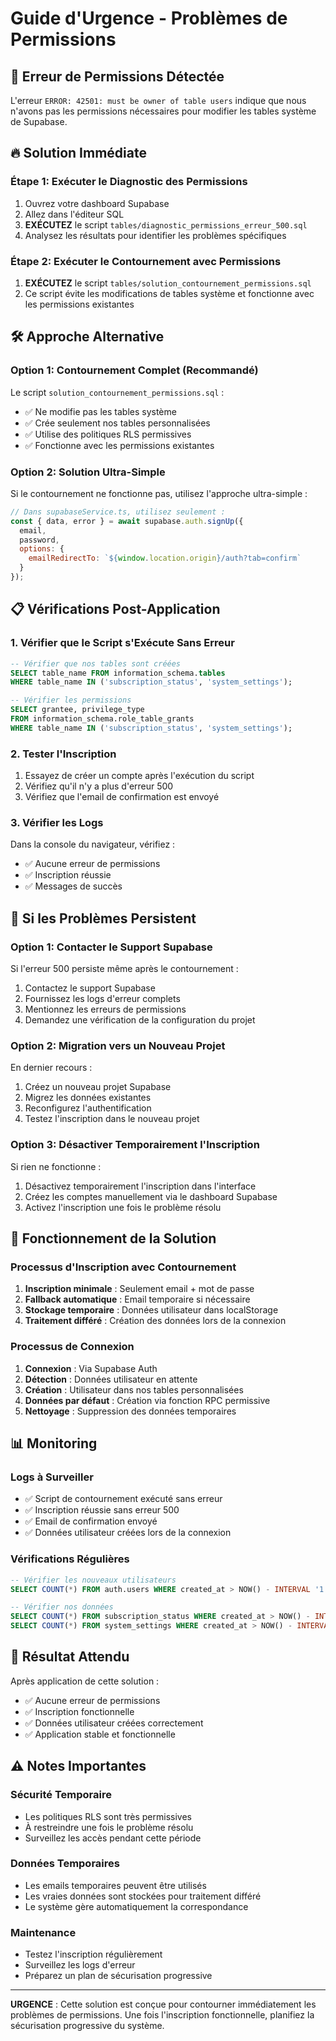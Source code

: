 # Guide d'Urgence - Problèmes de Permissions

## 🚨 Erreur de Permissions Détectée
L'erreur `ERROR: 42501: must be owner of table users` indique que nous n'avons pas les permissions nécessaires pour modifier les tables système de Supabase.

## 🔥 Solution Immédiate

### Étape 1: Exécuter le Diagnostic des Permissions
1. Ouvrez votre dashboard Supabase
2. Allez dans l'éditeur SQL
3. **EXÉCUTEZ** le script `tables/diagnostic_permissions_erreur_500.sql`
4. Analysez les résultats pour identifier les problèmes spécifiques

### Étape 2: Exécuter le Contournement avec Permissions
1. **EXÉCUTEZ** le script `tables/solution_contournement_permissions.sql`
2. Ce script évite les modifications de tables système et fonctionne avec les permissions existantes

## 🛠️ Approche Alternative

### Option 1: Contournement Complet (Recommandé)
Le script `solution_contournement_permissions.sql` :
- ✅ Ne modifie pas les tables système
- ✅ Crée seulement nos tables personnalisées
- ✅ Utilise des politiques RLS permissives
- ✅ Fonctionne avec les permissions existantes

### Option 2: Solution Ultra-Simple
Si le contournement ne fonctionne pas, utilisez l'approche ultra-simple :

```javascript
// Dans supabaseService.ts, utilisez seulement :
const { data, error } = await supabase.auth.signUp({
  email,
  password,
  options: {
    emailRedirectTo: `${window.location.origin}/auth?tab=confirm`
  }
});
```

## 📋 Vérifications Post-Application

### 1. Vérifier que le Script s'Exécute Sans Erreur
```sql
-- Vérifier que nos tables sont créées
SELECT table_name FROM information_schema.tables 
WHERE table_name IN ('subscription_status', 'system_settings');

-- Vérifier les permissions
SELECT grantee, privilege_type 
FROM information_schema.role_table_grants 
WHERE table_name IN ('subscription_status', 'system_settings');
```

### 2. Tester l'Inscription
1. Essayez de créer un compte après l'exécution du script
2. Vérifiez qu'il n'y a plus d'erreur 500
3. Vérifiez que l'email de confirmation est envoyé

### 3. Vérifier les Logs
Dans la console du navigateur, vérifiez :
- ✅ Aucune erreur de permissions
- ✅ Inscription réussie
- ✅ Messages de succès

## 🚨 Si les Problèmes Persistent

### Option 1: Contacter le Support Supabase
Si l'erreur 500 persiste même après le contournement :
1. Contactez le support Supabase
2. Fournissez les logs d'erreur complets
3. Mentionnez les erreurs de permissions
4. Demandez une vérification de la configuration du projet

### Option 2: Migration vers un Nouveau Projet
En dernier recours :
1. Créez un nouveau projet Supabase
2. Migrez les données existantes
3. Reconfigurez l'authentification
4. Testez l'inscription dans le nouveau projet

### Option 3: Désactiver Temporairement l'Inscription
Si rien ne fonctionne :
1. Désactivez temporairement l'inscription dans l'interface
2. Créez les comptes manuellement via le dashboard Supabase
3. Activez l'inscription une fois le problème résolu

## 🔧 Fonctionnement de la Solution

### Processus d'Inscription avec Contournement
1. **Inscription minimale** : Seulement email + mot de passe
2. **Fallback automatique** : Email temporaire si nécessaire
3. **Stockage temporaire** : Données utilisateur dans localStorage
4. **Traitement différé** : Création des données lors de la connexion

### Processus de Connexion
1. **Connexion** : Via Supabase Auth
2. **Détection** : Données utilisateur en attente
3. **Création** : Utilisateur dans nos tables personnalisées
4. **Données par défaut** : Création via fonction RPC permissive
5. **Nettoyage** : Suppression des données temporaires

## 📊 Monitoring

### Logs à Surveiller
- ✅ Script de contournement exécuté sans erreur
- ✅ Inscription réussie sans erreur 500
- ✅ Email de confirmation envoyé
- ✅ Données utilisateur créées lors de la connexion

### Vérifications Régulières
```sql
-- Vérifier les nouveaux utilisateurs
SELECT COUNT(*) FROM auth.users WHERE created_at > NOW() - INTERVAL '1 day';

-- Vérifier nos données
SELECT COUNT(*) FROM subscription_status WHERE created_at > NOW() - INTERVAL '1 day';
SELECT COUNT(*) FROM system_settings WHERE created_at > NOW() - INTERVAL '1 day';
```

## 🎯 Résultat Attendu

Après application de cette solution :
- ✅ Aucune erreur de permissions
- ✅ Inscription fonctionnelle
- ✅ Données utilisateur créées correctement
- ✅ Application stable et fonctionnelle

## ⚠️ Notes Importantes

### Sécurité Temporaire
- Les politiques RLS sont très permissives
- À restreindre une fois le problème résolu
- Surveillez les accès pendant cette période

### Données Temporaires
- Les emails temporaires peuvent être utilisés
- Les vraies données sont stockées pour traitement différé
- Le système gère automatiquement la correspondance

### Maintenance
- Testez l'inscription régulièrement
- Surveillez les logs d'erreur
- Préparez un plan de sécurisation progressive

---

**URGENCE** : Cette solution est conçue pour contourner immédiatement les problèmes de permissions. Une fois l'inscription fonctionnelle, planifiez la sécurisation progressive du système.
